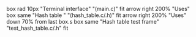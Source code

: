 box rad 10px "Terminal interface" "(main.c)" fit
arrow right 200% "Uses"
box same "Hash table " "(hash\_table.c/.h)" fit
arrow right 200% "Uses" down 70% from last box.s
box same "Hash table test frame" "test\_hash\_table.c/.h" fit

